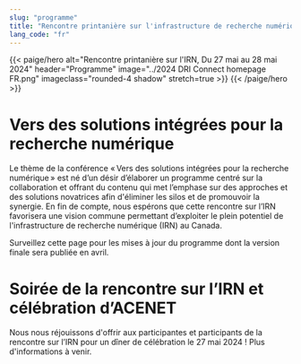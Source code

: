 ```yaml
---
slug: "programme"
title: "Rencontre printanière sur l'infrastructure de recherche numérique"
lang_code: "fr"
---
```


{{< paige/hero
    alt="Rencontre printanière sur l'IRN, Du 27 mai au 28 mai 2024"
    header="Programme"
    image="../2024 DRI Connect homepage FR.png"
    imageclass="rounded-4 shadow"
    stretch=true >}}
{{< /paige/hero >}}

# Vers des solutions intégrées pour la recherche numérique

Le thème de la conférence « Vers des solutions intégrées pour la recherche numérique » est né d’un désir d’élaborer un programme centré sur la collaboration et offrant du contenu qui met l’emphase sur des approches et des solutions novatrices afin d'éliminer les silos et de promouvoir la synergie.  En fin de compte, nous espérons que cette rencontre sur l’IRN favorisera une vision commune permettant d’exploiter le plein potentiel de l'infrastructure de recherche numérique (IRN) au Canada. 

Surveillez cette page pour les mises à jour du programme dont la version finale sera publiée en avril. 

# Soirée de la rencontre sur l’IRN et célébration d’ACENET

Nous nous réjouissons d'offrir aux participantes et participants de la rencontre sur l’IRN pour un dîner de célébration le 27 mai 2024 ! Plus d'informations à venir. 